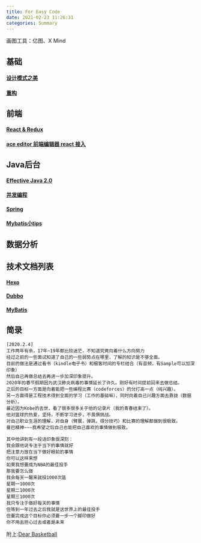 ```yaml
---
title: For Easy Code
date: 2021-02-23 11:26:31
categories: Summary
---
```

画图工具：亿图、X Mind

## 基础
#### [设计模式之美](https://github.com/LayneHuang/ForEasyCode/blob/master/normal/design_pattern/design_pattern_beauty.md)
#### [重构](https://github.com/LayneHuang/ForEasyCode/blob/master/normal/restructure.md)

## 前端
#### [React & Redux](https://github.com/LayneHuang/ForEasyCode/blob/master/website/react/react.md)
#### [ace editor 前端编辑器 react 接入](https://github.com/LayneHuang/ForEasyCode/blob/master/website/react/ace_editor.md)

## Java后台
#### [Effective Java 2.0](https://github.com/LayneHuang/ForEasyCode/blob/master/java/effective_java.md)
#### [并发编程](https://github.com/LayneHuang/ForEasyCode/blob/master/java/concurrent_programming/concurrent_programming.md)
#### [Spring](https://github.com/LayneHuang/ForEasyCode/blob/master/java/spring/spring.md)
#### [Mybatis小tips](https://github.com/LayneHuang/ForEasyCode/blob/master/java/mybatis/mybatis_tips.md)

## 数据分析

## 技术文档列表
#### [Hexo](https://hexo.io/zh-cn/docs/configuration)
#### [Dubbo](https://dubbo.apache.org/zh/docs/)
#### [MyBatis](https://mybatis.org/mybatis-3/zh/index.html)

## 简录
```text
[2020.2.4]
工作两年有余，17年~19年都比较迷茫，不知道究竟向着什么方向努力
经过之前的一些面试知道了自己的一些弱势点在哪里，了解的知识是不够全面。
目前的做法是通过看书（kindle电子书）和极客时间的专栏结合（有音频，有Sample可以加深印象）
然后自己再做总结去再进一步加深印象提升。
2020年的春节假期因为武汉肺炎病毒的事情延长了许久。刚好有时间提前回来去做总结。
之后的目标一方面是向着能把一些编程比赛（codeforces）的分打高一点（纯兴趣）。
另一方面得是工程技术得到全面的学习（工作的基础嘛），同时向着自己兴趣方面去靠拢（数据分析）。
最近因为Kobe的去世，看了很多很多关于他的记录片（我的青春结束了）。
他对篮球的热爱，坚持，不断学习进步，不畏惧挑战。
对自己职业生涯的理解，对自身（臂展，弹跳，得分技巧）和比赛的理解都做到很极致。
曼巴精神~~~我希望之后自己也能把自己喜欢的事情做到极致。

其中他讲到有一段话印象很深刻：
我会跟他说专注于当下的事情就好
把注意力放在当下做好眼前的事情
你可以这样来想
如果我想要成为NBA的最佳投手
那我要怎么做
我会每天一醒来就投1000次篮
星期一1000次
星期二1000次
星期三1000次
我只专注于做好每天的事情
但等到一年过去之后我就是这世界上的最佳投手
但要完成这个目标你必须要一步一个脚印做好
你不用去担心过去或者是未来
```
附上:[Dear Basketball](https://www.bilibili.com/video/av16997700?from=search&seid=1465929823314277301)
